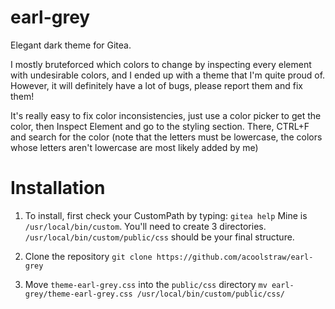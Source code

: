 # earl-grey
Elegant dark theme for Gitea. 

I mostly bruteforced which colors to change by inspecting every element with undesirable colors, and I ended up with a theme that I'm quite proud of. However, it will definitely have a lot of bugs, please report them and fix them!

It's really easy to fix color inconsistencies, just use a color picker to get the color, then Inspect Element and go to the styling section. There, CTRL+F and search for the color (note that the letters must be lowercase, the colors whose letters aren't lowercase are most likely added by me)

# Installation
1. To install, first check your CustomPath by typing:
`gitea help`
Mine is `/usr/local/bin/custom`. You'll need to create 3 directories.
`/usr/local/bin/custom/public/css` should be your final structure.

2. Clone the repository
`git clone https://github.com/acoolstraw/earl-grey`

3. Move `theme-earl-grey.css` into the `public/css` directory
`mv earl-grey/theme-earl-grey.css /usr/local/bin/custom/public/css/`